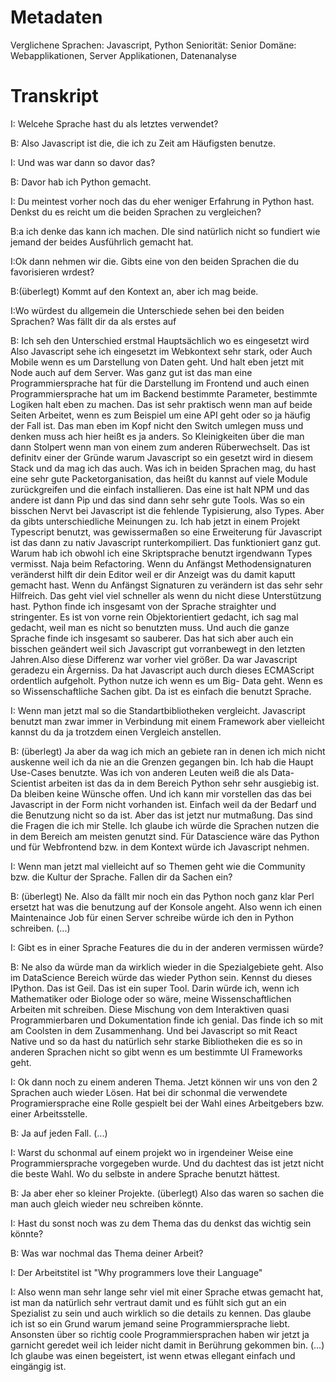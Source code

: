 # Metadaten
Verglichene Sprachen: Javascript, Python
Seniorität: Senior
Domäne: Webapplikationen, Server Applikationen, Datenanalyse

# Transkript


I: Welcehe Sprache hast du als letztes verwendet?

B: Also Javascript ist die, die ich zu Zeit am Häufigsten benutze.

I: Und was war dann so davor das?

B: Davor hab ich Python gemacht.

I: Du meintest vorher noch das du eher weniger Erfahrung in Python hast. Denkst du  es reicht um die beiden Sprachen zu vergleichen?

 
B:a ich denke das kann ich machen. DIe sind natürlich nicht so fundiert wie jemand der beides Ausführlich gemacht hat. 
 
I:Ok dann nehmen wir die. Gibts eine von den beiden Sprachen die du favorisieren wrdest?
 
B:(überlegt) Kommt auf den Kontext an, aber ich mag beide. 
 
I:Wo würdest du allgemein die Unterschiede sehen bei den beiden Sprachen? Was fällt dir da als erstes auf
 
B:  Ich seh den Unterschied erstmal Hauptsächlich wo es eingesetzt wird Also Javascript sehe ich eingesetzt im Webkontext sehr stark, oder Auch Mobile wenn es um Darstellung von Daten geht. Und halt eben jetzt mit Node auch auf dem Server. Was ganz gut ist das man eine Programmiersprache hat für die Darstellung im Frontend und auch einen Programmiersprache hat um im Backend bestimmte Parameter, bestimmte Logiken halt eben zu machen. Das ist sehr praktisch wenn man auf beide Seiten Arbeitet, wenn es zum Beispiel um eine API geht oder so ja häufig der Fall ist. Das man eben im Kopf nicht den Switch umlegen muss und denken muss ach hier heißt es ja anders. So Kleinigkeiten über die man dann Stolpert wenn man von einem zum anderen Rüberwechselt. Das ist definitv einer der Gründe warum Javascript so ein gesetzt wird in diesem Stack und da mag ich das auch. Was ich in beiden Sprachen mag, du hast eine sehr gute Packetorganisation, das heißt du kannst auf viele Module zurückgreifen und die einfach installieren. Das eine ist halt NPM und das andere ist dann Pip und das sind dann sehr sehr gute Tools. Was so ein bisschen Nervt bei Javascript ist die fehlende Typisierung, also Types. Aber da gibts unterschiedliche Meinungen zu. Ich hab jetzt in einem Projekt Typescript benutzt, was gewissermaßen so eine Erweiterung für Javascript ist das dann zu nativ Javascript runterkompiliert. Das funktioniert ganz gut. Warum hab ich obwohl ich eine Skriptsprache benutzt irgendwann Types vermisst. Naja beim Refactoring. Wenn du Anfängst Methodensignaturen veränderst hilft dir dein Editor weil er dir Anzeigt was du damit kaputt gemacht hast. Wenn du Anfängst Signaturen zu verändern ist das sehr sehr Hilfreich. Das geht viel viel schneller als wenn du nicht diese Unterstützung hast. Python finde ich insgesamt von der Sprache straighter und stringenter. Es ist von vorne rein Objektorientiert gedacht, ich sag mal gedacht, weil man es nicht so benutzten muss. Und auch die ganze Sprache finde ich insgesamt so sauberer. Das hat sich aber auch ein bisschen geändert weil sich Javascript gut vorranbewegt in den letzten Jahren.Also diese Differenz war vorher viel größer. Da war Javascript geradezu ein Ärgerniss. Da hat Javascript auch durch dieses ECMAScript ordentlich aufgeholt. Python nutze ich wenn es um Big- Data geht. Wenn es so Wissenschaftliche Sachen gibt. Da ist es einfach die benutzt Sprache.

I: Wenn man jetzt mal so die Standartbibliotheken  vergleicht. Javascript benutzt man zwar immer in Verbindung mit einem Framework aber vielleicht kannst du da ja trotzdem einen Vergleich anstellen. 

B: (überlegt) Ja aber da wag ich mich an gebiete ran in denen ich mich nicht auskenne weil ich da nie an die Grenzen gegangen bin. Ich hab die Haupt Use-Cases benutzte. Was ich von anderen Leuten weiß die als Data-Scientist arbeiten ist das da in dem Bereich Python sehr sehr ausgiebig ist. Da bleiben keine Wünsche offen. Und ich kann mir vorstellen das das bei Javascript in der Form nicht vorhanden ist. Einfach weil da der Bedarf und die Benutzung nicht so da ist. Aber das ist jetzt nur mutmaßung. Das sind die Fragen die ich mir Stelle. Ich glaube ich würde die Sprachen nutzen die in dem Bereich am meisten genutzt sind. Für Datascience wäre das Python und für Webfrontend bzw. in dem Kontext würde ich Javascript nehmen. 

I: Wenn man jetzt mal vielleicht auf so Themen geht wie die Community bzw. die Kultur der Sprache. Fallen dir da Sachen ein?

B: (überlegt) Ne. Also da fällt mir noch ein das Python noch ganz klar Perl ersetzt hat was die benutzung auf der Konsole angeht. Also wenn ich einen Maintenaince  Job für einen Server schreibe würde ich den in Python schreiben. (...)

I: Gibt es in einer Sprache Features die du in der anderen vermissen würde?

B: Ne also da würde man da wirklich wieder in die Spezialgebiete geht. Also im DataScience Bereich würde das wieder Python sein. Kennst du dieses IPython. Das ist Geil. Das ist ein super Tool. Darin würde ich, wenn ich Mathematiker oder Biologe oder so wäre, meine Wissenschaftlichen Arbeiten mit schreiben. Diese Mischung von dem Interaktiven quasi Programmierbaren und Dokumentation finde ich genial. Das finde ich so mit am Coolsten in dem Zusammenhang. Und bei Javascript so mit React Native und so da hast du natürlich sehr  starke Bibliotheken die es so in anderen Sprachen nicht so gibt wenn es um bestimmte UI Frameworks geht. 

I: Ok dann noch zu einem anderen Thema. Jetzt können wir uns von den 2 Sprachen auch wieder Lösen. Hat bei dir schonmal die verwendete Programiersprache eine Rolle gespielt bei der Wahl eines Arbeitgebers bzw. einer Arbeitsstelle. 

B: Ja auf jeden Fall. (...)

I: Warst du schonmal auf einem projekt wo in irgendeiner Weise eine Programmiersprache vorgegeben wurde. Und du dachtest das ist jetzt nicht die beste Wahl. Wo du selbste in andere Sprache benutzt hättest. 

B: Ja aber eher so kleiner Projekte. (überlegt) Also das waren so sachen die man auch gleich wieder neu schreiben könnte. 

I: Hast du sonst noch was zu dem Thema das du denkst das wichtig sein könnte?

B: Was war nochmal das Thema deiner Arbeit?

I: Der Arbeitstitel ist "Why programmers love their Language"

I: Also wenn man sehr lange sehr viel mit einer Sprache etwas gemacht hat, ist man da natürlich sehr vertraut damit und es fühlt sich gut an ein Spezialist zu sein und auch wirklich so die details zu kennen. Das glaube ich ist so ein Grund warum jemand seine Programmiersprache liebt. Ansonsten über so richtig coole Programmiersprachen haben wir jetzt ja garnicht geredet weil ich leider nicht damit in Berührung gekommen bin. (...) Ich glaube was einen begeistert,  ist wenn etwas ellegant einfach und eingängig ist. 
